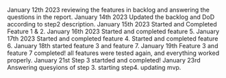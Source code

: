 January 12th 2023
reviewing the features in backlog and answering the questions in the 
report.
January 14th 2023
Updated the backlog and DoD according to step2 description. 
January 15th 2023
Started and Completed Feature 1 & 2.
January 16th 2023
Started and completed feature 5.
January 17th 2023
Started and completed feature 4.
Started and completed feature 6.
January 18th
started feature 3 and feature 7.
January 19th
Feature 3 and feature 7 completed! all features were tested again, and 
everything worked properly. 
January 21st
Step 3 startded and completed!
January 23rd 
Answering quesyions of step 3. starting step4. updating mvp.
